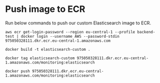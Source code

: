# Push image to ECR
Run below commands to push our custom Elasticsearch image to ECR.
```
aws ecr get-login-password --region eu-central-1 --profile backend-test | docker login --username AWS --password-stdin 975050328111.dkr.ecr.eu-central-1.amazonaws.com
```

```
docker build -t elasticsearch-custom .
```

```
docker tag elasticsearch-custom 975050328111.dkr.ecr.eu-central-1.amazonaws.com/monitoring:elasticsearch
```

```
docker push 975050328111.dkr.ecr.eu-central-1.amazonaws.com/monitoring:elasticsearch
```